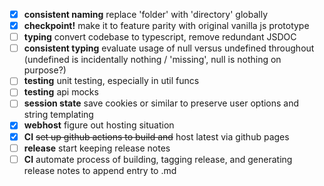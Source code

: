 - [x] **consistent naming** replace 'folder' with 'directory' globally
- [x] **checkpoint!** make it to feature parity with original vanilla js prototype
- [ ] **typing** convert codebase to typescript, remove redundant JSDOC
- [ ] **consistent typing** evaluate usage of null versus undefined throughout (undefined is incidentally nothing / 'missing', null is nothing on purpose?)
- [ ] **testing** unit testing, especially in util funcs
- [ ] **testing** api mocks
- [ ] **session state** save cookies or similar to preserve user options and string templating
- [x] **webhost** figure out hosting situation
- [x] **CI** ~~set up github actions to build and~~ host latest via github pages
- [ ] **release** start keeping release notes
- [ ] **CI** automate process of building, tagging release, and generating release notes to append entry to .md
